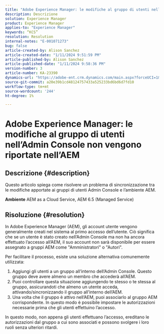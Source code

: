 ```yaml
---
title: "Adobe Experience Manager: le modifiche al gruppo di utenti nell’Admin Console non vengono riportate nell’AEM"
description: Descrizione
solution: Experience Manager
product: Experience Manager
applies-to: "Experience Manager"
keywords: “KCS”
resolution: Resolution
internal-notes: "E-001071273"
bug: false
article-created-by: Alison Sanchez
article-created-date: "1/11/2024 9:51:59 PM"
article-published-by: Alison Sanchez
article-published-date: "1/11/2024 9:58:36 PM"
version-number: 3
article-number: KA-23390
dynamics-url: "https://adobe-ent.crm.dynamics.com/main.aspx?forceUCI=1&pagetype=entityrecord&etn=knowledgearticle&id=9613969f-cbb0-ee11-a569-6045bd006c82"
source-git-commit: a20e39b1cd48124757433a525233bd6bd6d7fd10
workflow-type: tm+mt
source-wordcount: '244'
ht-degree: 1%

---
```


# Adobe Experience Manager: le modifiche al gruppo di utenti nell’Admin Console non vengono riportate nell’AEM

## Descrizione {#description}


Questo articolo spiega come risolvere un problema di sincronizzazione tra le modifiche apportate ai gruppi di utenti Admin Console e l’ambiente AEM.

<b>Ambiente</b>
AEM as a Cloud Service, AEM 6.5 (Managed Service)


## Risoluzione {#resolution}


In Adobe Experience Manager (AEM), gli account utente vengono generalmente creati nel sistema al primo accesso dell’utente. Ciò significa che se un utente è stato creato nell’Admin Console ma non ha ancora effettuato l’accesso all’AEM, il suo account non sarà disponibile per essere assegnato a gruppi AEM come &quot;Amministratori&quot; o &quot;Autori&quot;.

Per facilitare il processo, esiste una soluzione alternativa comunemente utilizzata:

1. Aggiungi gli utenti a un gruppo all’interno dell’Admin Console. Questo gruppo deve avere almeno un membro che accederà all’AEM.
2. Puoi controllare questa situazione aggiungendo te stesso o te stessa al gruppo, assicurandoti che almeno un utente acceda, attivando/sincronizzando il gruppo all’interno dell’AEM.
3. Una volta che il gruppo è attivo nell’AEM, puoi associarlo al gruppo AEM corrispondente. In questo modo è possibile impostare le autorizzazioni necessarie prima che gli utenti effettuino l’accesso.


In questo modo, non appena gli utenti effettuano l’accesso, ereditano le autorizzazioni dal gruppo a cui sono associati e possono svolgere i loro ruoli senza ulteriori ritardi.


